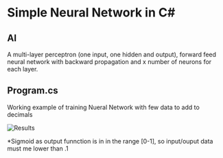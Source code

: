 # Simple Neural Network in C#
## AI
A multi-layer perceptron (one input, one hidden and output), forward feed neural network with backward propagation and x number of neurons for each layer.
## Program.cs
Working example of training Nueral Network with few data to add to decimals

![Results](https://raw.githubusercontent.com/georgekosmidis/SimpleNeuralNetwork/master/README/Capture.PNG)

*Sigmoid as output funnction is in in the range [0-1], so input/ouput data must me lower than .1
